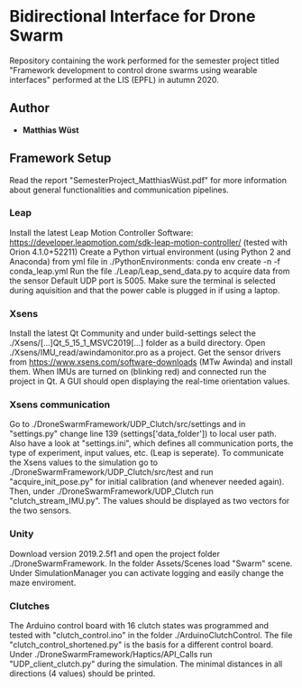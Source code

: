 <p align="center">
  <img src=>
</p>

# Bidirectional Interface for Drone Swarm
Repository containing the work performed for the semester project titled "Framework development to control drone
swarms using wearable interfaces" performed at the LIS (EPFL) in autumn 2020.

## Author

* **Matthias Wüst**

## Framework Setup
Read the report "SemesterProject_MatthiasWüst.pdf" for more information about general functionalities and communication pipelines.

### Leap
Install the latest Leap Motion Controller Software: https://developer.leapmotion.com/sdk-leap-motion-controller/ (tested with Orion 4.1.0+52211)
Create a Python virtual environment (using Python 2 and Anaconda) from yml file in ./PythonEnvironments: conda env create -n <name> -f conda_leap.yml
Run the file ./Leap/Leap_send_data.py to acquire data from the sensor
Default UDP port is 5005. Make sure the terminal is selected during aquisition and that the power cable is plugged in if using a laptop.

### Xsens
Install the latest Qt Community and under build-settings select the ./Xsens/[...]Qt_5_15_1_MSVC2019[...] folder as a build directory.
Open ./Xsens/IMU_read/awindamonitor.pro as a project.
Get the sensor drivers from https://www.xsens.com/software-downloads (MTw Awinda) and install them.
When IMUs are turned on (blinking red) and connected run the project in Qt. A GUI should open displaying the real-time orientation values.

### Xsens communication
Go to ./DroneSwarmFramework/UDP_Clutch/src/settings and in "settings.py" change line 139 (settings['data_folder']) to local user path.
Also have a look at "settings.ini", which defines all communication ports, the type of experiment, input values, etc. (Leap is seperate).
To communicate the Xsens values to the simulation go to ./DroneSwarmFramework/UDP_Clutch/src/test and run "acquire_init_pose.py" for initial calibration (and whenever needed again).
Then, under ./DroneSwarmFramework/UDP_Clutch run "clutch_stream_IMU.py". The values should be displayed as two vectors for the two sensors.

### Unity
Download version 2019.2.5f1 and open the project folder ./DroneSwarmFramework.
In the folder Assets/Scenes load "Swarm" scene.
Under SimulationManager you can activate logging and easily change the maze enviroment.

### Clutches
The Arduino control board with 16 clutch states was programmed and tested with "clutch_control.ino" in the folder ./ArduinoClutchControl. The file "clutch_control_shortened.py" is the basis for a different control board.
Under ./DroneSwarmFramework/Haptics/API_Calls run "UDP_client_clutch.py" during the simulation. The minimal distances in all directions (4 values) should be printed.
